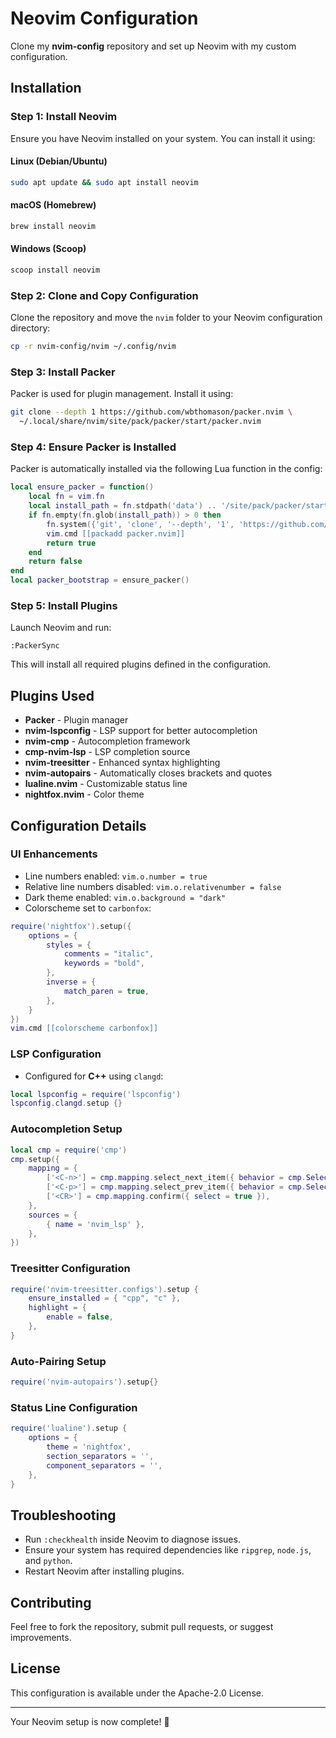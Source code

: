 # Neovim Configuration

Clone my **nvim-config** repository and set up Neovim with my custom configuration.

## Installation

### Step 1: Install Neovim
Ensure you have Neovim installed on your system. You can install it using:

#### Linux (Debian/Ubuntu)
```sh
sudo apt update && sudo apt install neovim
```

#### macOS (Homebrew)
```sh
brew install neovim
```

#### Windows (Scoop)
```powershell
scoop install neovim
```

### Step 2: Clone and Copy Configuration
Clone the repository and move the `nvim` folder to your Neovim configuration directory:
```sh
cp -r nvim-config/nvim ~/.config/nvim
```

### Step 3: Install Packer
Packer is used for plugin management. Install it using:
```sh
git clone --depth 1 https://github.com/wbthomason/packer.nvim \
  ~/.local/share/nvim/site/pack/packer/start/packer.nvim
```

### Step 4: Ensure Packer is Installed
Packer is automatically installed via the following Lua function in the config:
```lua
local ensure_packer = function()
    local fn = vim.fn
    local install_path = fn.stdpath('data') .. '/site/pack/packer/start/packer.nvim'
    if fn.empty(fn.glob(install_path)) > 0 then
        fn.system({'git', 'clone', '--depth', '1', 'https://github.com/wbthomason/packer.nvim', install_path})
        vim.cmd [[packadd packer.nvim]]
        return true
    end
    return false
end
local packer_bootstrap = ensure_packer()
```

### Step 5: Install Plugins
Launch Neovim and run:
```vim
:PackerSync
```
This will install all required plugins defined in the configuration.

## Plugins Used
- **Packer** - Plugin manager
- **nvim-lspconfig** - LSP support for better autocompletion
- **nvim-cmp** - Autocompletion framework
- **cmp-nvim-lsp** - LSP completion source
- **nvim-treesitter** - Enhanced syntax highlighting
- **nvim-autopairs** - Automatically closes brackets and quotes
- **lualine.nvim** - Customizable status line
- **nightfox.nvim** - Color theme

## Configuration Details
### UI Enhancements
- Line numbers enabled: `vim.o.number = true`
- Relative line numbers disabled: `vim.o.relativenumber = false`
- Dark theme enabled: `vim.o.background = "dark"`
- Colorscheme set to `carbonfox`:
```lua
require('nightfox').setup({
    options = {
        styles = { 
            comments = "italic",
            keywords = "bold",
        },
        inverse = {
            match_paren = true, 
        },
    }
})
vim.cmd [[colorscheme carbonfox]] 
```

### LSP Configuration
- Configured for **C++** using `clangd`:
```lua
local lspconfig = require('lspconfig')
lspconfig.clangd.setup {}
```

### Autocompletion Setup
```lua
local cmp = require('cmp')
cmp.setup({
    mapping = {
        ['<C-n>'] = cmp.mapping.select_next_item({ behavior = cmp.SelectBehavior.Insert }),
        ['<C-p>'] = cmp.mapping.select_prev_item({ behavior = cmp.SelectBehavior.Insert }),
        ['<CR>'] = cmp.mapping.confirm({ select = true }),
    },
    sources = {
        { name = 'nvim_lsp' },
    },
})
```

### Treesitter Configuration
```lua
require('nvim-treesitter.configs').setup {
    ensure_installed = { "cpp", "c" },
    highlight = {
        enable = false,
    },
}
```

### Auto-Pairing Setup
```lua
require('nvim-autopairs').setup{}
```

### Status Line Configuration
```lua
require('lualine').setup {
    options = {
        theme = 'nightfox',
        section_separators = '',
        component_separators = '',
    },
}
```

## Troubleshooting
- Run `:checkhealth` inside Neovim to diagnose issues.
- Ensure your system has required dependencies like `ripgrep`, `node.js`, and `python`.
- Restart Neovim after installing plugins.

## Contributing
Feel free to fork the repository, submit pull requests, or suggest improvements.

## License
This configuration is available under the Apache-2.0 License.

---
Your Neovim setup is now complete! 🎉

